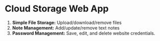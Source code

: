 # Cloud Storage Web App
1. **Simple File Storage:** Upload/download/remove files
2. **Note Management:** Add/update/remove text notes
3. **Password Management:** Save, edit, and delete website credentials.  
